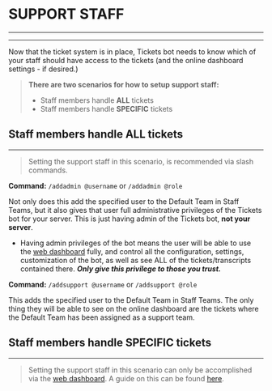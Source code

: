 # SUPPORT STAFF
***
***

Now that the ticket system is in place, Tickets bot needs to know which of your staff should have access to the tickets (and the online dashboard settings - if desired.)

> **There are two scenarios for how to setup support staff:**
> - Staff members handle **ALL** tickets
> - Staff members handle **SPECIFIC** tickets


## Staff members handle ALL tickets
***

> Setting the support staff in this scenario, is recommended via slash commands. 
<!-- A quick explanation of which to use, and why, can be found [here](../commands/add-admin-support.md). -->
**Command:** `/addadmin @username` or `/addadmin @role`

Not only does this add the specified user to the Default Team in Staff Teams, but it also gives that user full administrative privileges of the Tickets bot for your server. This is just having admin of the Tickets bot, **not your server**.
- Having admin privileges of the bot means the user will be able to use the [web dashboard](https://dashboard.ticketsbot.net) fully, and control all the configuration, settings, customization of the bot, as well as see ALL of the tickets/transcripts contained there. ***Only give this privilege to those you trust.***

**Command:** `/addsupport @username` or `/addsupport @role`
 
This adds the specified user to the Default Team in Staff Teams. The only thing they will be able to see on the online dashboard are the tickets where the Default Team has been assigned as a support team.

## Staff members handle SPECIFIC tickets
***

> Setting the support staff in this scenario can only be accomplished via the [web dashboard](https://dashboard.ticketsbot.net). A guide on this can be found [here](../dashboard/staff-teams.md).
